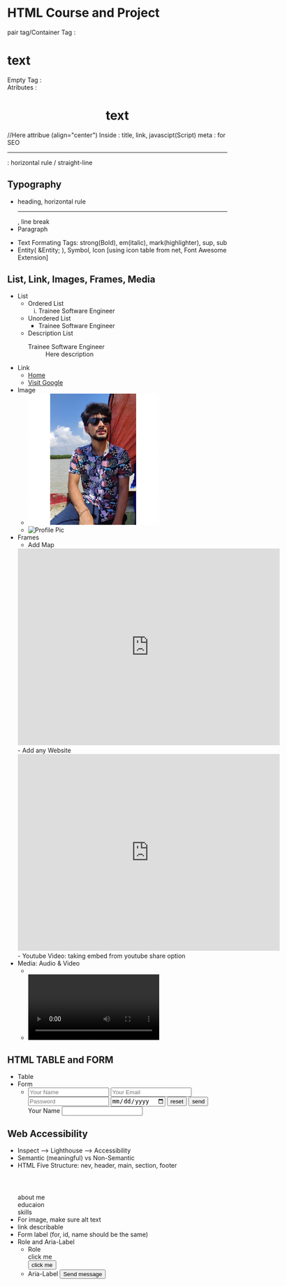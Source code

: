 # HTML Course and Project
pair tag/Container Tag  : <h1> text </h1>
Empty Tag               : <br>
Atributes               : <h1 align="center"> text </h1>    //Here attribue (align="center")
Inside <head> </head>   : title, link, javascipt(Script)
meta                    : for SEO
<hr>	                : horizontal rule / straight-line

## Typography
- heading, horizontal rule <hr>, line break <br>
- Paragraph <p>
- Text Formating Tags: strong(Bold), em(italic), mark(highlighter), sup, sub
- Entity( &Entity; ), Symbol, Icon [using icon table from net, Font Awesome Extension]

## List, Link, Images, Frames, Media
- List
    - Ordered List <ol type="i"> <li>Trainee Software Engineer</li> </ol>
    - Unordered List <ul> <li>Trainee Software Engineer</li> </ul>
    - Description List <dl> <dt>Trainee Software Engineer</dt> <dd> Here description </dd> </dl>
- Link
    - <a href="#">Home</a>                                         <!-- # for Home Page -->
    - <a href="www.google.com" target="_black">Visit Google</a>    <!-- target="_black" click korle new tab e open hobe -->
- Image
    - <img src="./images/Profile.jpg" alt="Profile Pic" width="300" height="300"> <br>  <!--image : ./ for folder in directory, alt: load na hole show korbe-->
    - <img src="![./images/Profile.jpg](https://i.postimg.cc/MZhvS6pJ/Profile.jpg)" alt="Profile Pic" width="300" height="300"> 
- Frames
    - Add Map
    <iframe src="https://www.google.com/maps/embed?pb=!1m18!1m12!1m3!1d3650.080119442623!2d90.41385827619618!3d23.81574985878833!2m3!1f0!2f0!3f0!3m2!1i1024!2i768!4f13.1!3m3!1m2!1s0x3755c6546d68d52b%3A0x4709b295b2da18e5!2sJoar%20Sahara%20Masjidul%20Aqsa!5e0!3m2!1sen!2sbd!4v1708886062712!5m2!1sen!2sbd" width="600" height="450" style="border:0;" allowfullscreen="" loading="lazy" referrerpolicy="no-referrer-when-downgrade"></iframe>
    <!--iFrame for sharing other thikngs like map, copied from google map embed code-->
    - Add any Website
    <iframe src="https://www.studywithanis.com/" width="600" height="450" frameborder="0"></iframe> 
    <!--add any website in the page with iframe-->
    - Youtube Video: taking embed from youtube share option
- Media: Audio & Video
    - <audio src=""></audio>
    - <video src=""></video>

## HTML TABLE and FORM
- Table
- Form
    - <form action="">
            <input type="text" placeholder="Your Name" required>
            <input type="email" placeholder="Your Email" required>
            <input type="password" placeholder="Password" required>
            <input type="date">
            <button type="reset">reset</button>
            <button type="submit">send</button>
       </form>
       <label for="name">Your Name</label>
       <input type="text" id="name" name="name" required>       <!--for, id, name should be same to connect-->
## Web Accessibility
- Inspect --> Lighthouse --> Accessibility
- Semantic (meaningful) vs Non-Semantic
- HTML Five Structure: nev, header, main, section, footer
    <nev>
    </nev>
    <header>
    </header>
    <main>
        <section> about me </section>
        <section> educaion </section>
        <section> skills </section>
    </main>
    <Footer>
    </Footer>
- For image, make sure alt text
- link describable
- Form label (for, id, name should be the same)
- Role and Aria-Label
    - Role
        <div role="button">click me</div>   <!--Now div explicitly works as button-->
        <button>click me</button>
    - Aria-Label 
        <button type="submit" aria-label="Send me a good message"> Send message</button>        <!--aria label: screen reader will read aria-label text over the button message with priority-->

    


